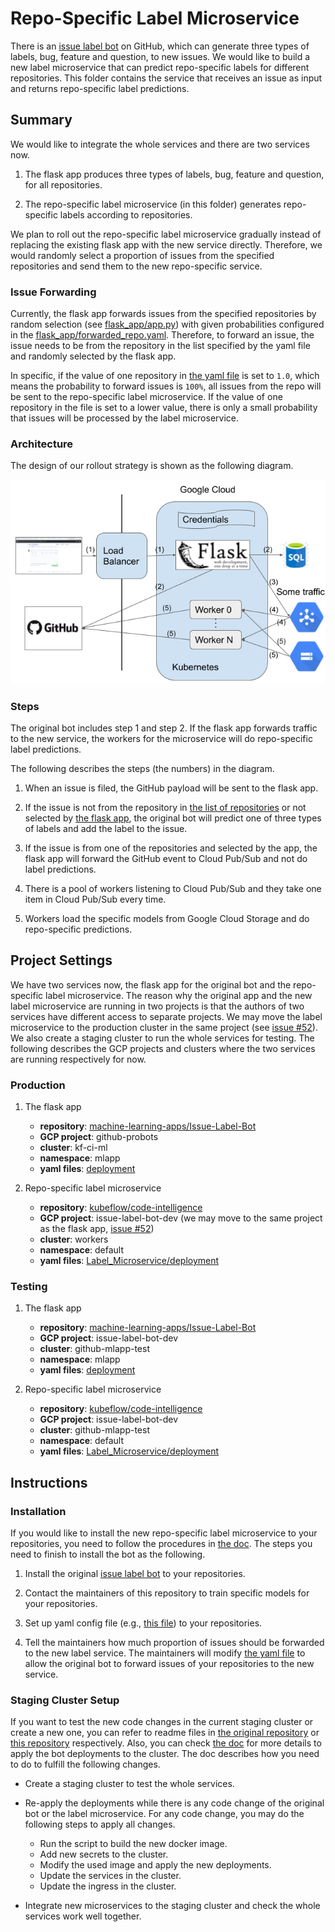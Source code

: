 # Repo-Specific Label Microservice

There is an [issue label bot](https://mlbot.net) on GitHub, which can generate three types of labels, bug, feature and question, to new issues.
We would like to build a new label microservice that can predict repo-specific labels for different repositories.
This folder contains the service that receives an issue as input and returns repo-specific label predictions.


## Summary

We would like to integrate the whole services and there are two services now.

1. The flask app produces three types of labels, bug, feature and question, for all repositories.

1. The repo-specific label microservice (in this folder) generates repo-specific labels according to repositories.

We plan to roll out the repo-specific label microservice gradually instead of replacing the existing flask app with the new service directly.
Therefore, we would randomly select a proportion of issues from the specified repositories and send them to the new repo-specific service.

### Issue Forwarding

Currently, the flask app forwards issues from the specified repositories by random selection (see [flask\_app/app.py](https://github.com/machine-learning-apps/Issue-Label-Bot/blob/master/flask_app/app.py#L145)) with given probabilities configured in the [flask\_app/forwarded\_repo.yaml](https://github.com/machine-learning-apps/Issue-Label-Bot/blob/master/flask_app/forwarded_repo.yaml).
Therefore, to forward an issue, the issue needs to be from the repository in the list specified by the yaml file and randomly selected by the flask app.

In specific, if the value of one repository in [the yaml file](https://github.com/machine-learning-apps/Issue-Label-Bot/blob/master/flask_app/forwarded_repo.yaml) is set to `1.0`, which means the probability to forward issues is `100%`, all issues from the repo will be sent to the repo-specific label microservice.
If the value of one repository in the file is set to a lower value, there is only a small probability that issues will be processed by the label microservice.

### Architecture

The design of our rollout strategy is shown as the following diagram.

![Image of Rollout Design](./images/rollout.png)

### Steps

The original bot includes step 1 and step 2.
If the flask app forwards traffic to the new service, the workers for the microservice will do repo-specific label predictions.

The following describes the steps (the numbers) in the diagram.

1. When an issue is filed, the GitHub payload will be sent to the flask app.

1. If the issue is not from the repository in [the list of repositories](https://github.com/machine-learning-apps/Issue-Label-Bot/blob/master/flask_app/forwarded_repo.yaml) or not selected by [the flask app](https://github.com/machine-learning-apps/Issue-Label-Bot/blob/master/flask_app/app.py#L145), the original bot will predict one of three types of labels and add the label to the issue.

1. If the issue is from one of the repositories and selected by the app, the flask app will forward the GitHub event to Cloud Pub/Sub and not do label predictions.

1. There is a pool of workers listening to Cloud Pub/Sub and they take one item in Cloud Pub/Sub every time.

1. Workers load the specific models from Google Cloud Storage and do repo-specific predictions.


## Project Settings

We have two services now, the flask app for the original bot and the repo-specific label microservice.
The reason why the original app and the new label microservice are running in two projects is that the authors of two services have different access to separate projects.
We may move the label microservice to the production cluster in the same project (see [issue #52](https://github.com/kubeflow/code-intelligence/issues/52)).
We also create a staging cluster to run the whole services for testing.
The following describes the GCP projects and clusters where the two services are running respectively for now.

### Production

1. The flask app
    - **repository**: [machine-learning-apps/Issue-Label-Bot](https://github.com/machine-learning-apps/Issue-Label-Bot)
    - **GCP project**: github-probots
    - **cluster**: kf-ci-ml
    - **namespace**: mlapp
    - **yaml files**: [deployment](https://github.com/machine-learning-apps/Issue-Label-Bot/tree/master/deployment)

1. Repo-specific label microservice
    - **repository**: [kubeflow/code-intelligence](https://github.com/kubeflow/code-intelligence/tree/master/Label_Microservice)
    - **GCP project**: issue-label-bot-dev (we may move to the same project as the flask app, [issue #52](https://github.com/kubeflow/code-intelligence/issues/52))
    - **cluster**: workers
    - **namespace**: default
    - **yaml files**: [Label\_Microservice/deployment](https://github.com/kubeflow/code-intelligence/tree/master/Label_Microservice/deployment)

### Testing

1. The flask app
    - **repository**: [machine-learning-apps/Issue-Label-Bot](https://github.com/machine-learning-apps/Issue-Label-Bot)
    - **GCP project**: issue-label-bot-dev
    - **cluster**: github-mlapp-test
    - **namespace**: mlapp
    - **yaml files**: [deployment](https://github.com/machine-learning-apps/Issue-Label-Bot/tree/master/deployment)

1. Repo-specific label microservice
    - **repository**: [kubeflow/code-intelligence](https://github.com/kubeflow/code-intelligence/tree/master/Label_Microservice)
    - **GCP project**: issue-label-bot-dev
    - **cluster**: github-mlapp-test
    - **namespace**: default
    - **yaml files**: [Label\_Microservice/deployment](https://github.com/kubeflow/code-intelligence/tree/master/Label_Microservice/deployment)


## Instructions

### Installation

If you would like to install the new repo-specific label microservice to your repositories, you need to follow the procedures in [the doc](./docs/onboarding_new_repositories.md).
The steps you need to finish to install the bot as the following.

1. Install the original [issue label bot](https://github.com/marketplace/issue-label-bot) to your repositories.

1. Contact the maintainers of this repository to train specific models for your repositories.

1. Set up yaml config file (e.g., [this file](https://github.com/abcdefgs0324/issue-label-bot-test/blob/master/.github/issue_label_bot.yaml)) to your repositories.

1. Tell the maintainers how much proportion of issues should be forwarded to the new label service. The maintainers will modify [the yaml file](https://github.com/machine-learning-apps/Issue-Label-Bot/blob/master/flask_app/forwarded_repo.yaml) to allow the original bot to forward issues of your repositories to the new service.


### Staging Cluster Setup

If you want to test the new code changes in the current staging cluster or create a new one, you can refer to readme files in [the original repository](https://github.com/machine-learning-apps/Issue-Label-Bot/tree/master/deployment) or [this repository](https://github.com/kubeflow/code-intelligence/tree/master/Label_Microservice/deployment) respectively. Also, you can check [the doc](./docs/set_up_staging_cluster.md) for more details to apply the bot deployments to the cluster.
The doc describes how you need to do to fulfill the following changes.

- Create a staging cluster to test the whole services.

- Re-apply the deployments while there is any code change of the original bot or the label microservice. For any code change, you may do the following steps to apply all changes.
    - Run the script to build the new docker image.
    - Add new secrets to the cluster.
    - Modify the used image and apply the new deployments.
    - Update the services in the cluster.
    - Update the ingress in the cluster.

- Integrate new microservices to the staging cluster and check the whole services work well together.

